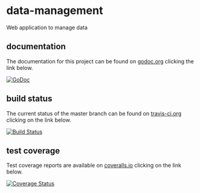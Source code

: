 # data-management

Web application to manage data

## documentation

The documentation for this project can be found on [godoc.org](https://godoc.org) clicking the link below.

[![GoDoc](https://godoc.org/github.com/scompo/data-management?status.svg)](https://godoc.org/github.com/scompo/data-management)

## build status

The current status of the master branch can be found on [travis-ci.org](https://travis-ci.org) clicking on the link below.

[![Build Status](https://travis-ci.org/scompo/data-management.svg?branch=master)](https://travis-ci.org/scompo/data-management)

## test coverage

Test coverage reports are available on [coveralls.io](https://coveralls.io) clicking on the link below.

[![Coverage Status](https://coveralls.io/repos/github/scompo/data-management/badge.svg?branch=master)](https://coveralls.io/github/scompo/data-management?branch=master)
